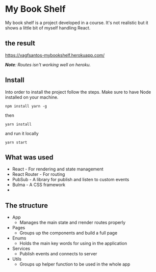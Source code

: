 # My Book Shelf
My book shelf is a project developed in a course. It's not realistic but it shows a little bit of myself handling React.

## the result
https://vagfsantos-mybookshelf.herokuapp.com/

***Note**: Routes isn't working well on heroku.*

## Install
Into order to install the project follow the steps. Make sure to have Node installed on your machine.

    npm install yarn -g
then

    yarn install
and run it locally

    yarn start

## What was used
- React - For rendering and state management
- React Router - For routing
- PubSub -  A library for publish and listen to custom events
- Bulma - A CSS framework
- 
## The structure
- App
	- Manages the main state and rrender routes properly
- Pages
	- Groups up the components and build a full page
- Enums
	- Holds the main key words for using in the application
- Services
	- Publish events and connects to server
- Utils
	- Groups up helper function to be used in the whole app
